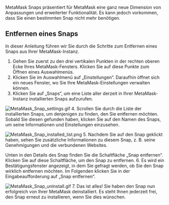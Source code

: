 MetaMask Snaps präsentiert für MetaMask eine ganz neue Dimension von Anpassungen und erweiterter Funktionalität. Es kann jedoch vorkommen, dass Sie einen bestimmten Snap nicht mehr benötigen.


Entfernen eines Snaps
---------------------


In dieser Anleitung führen wir Sie durch die Schritte zum Entfernen eines Snaps aus Ihrer MetaMask-Instanz.


1. Gehen Sie zuerst zu den drei vertikalen Punkten in der rechten oberen Ecke Ihres MetaMask-Fensters. Klicken Sie auf diese Punkte zum Öffnen eines Auswahlmenüs.
2. Klicken Sie im Auswahlmenü auf „Einstellungen“. Daraufhin öffnet sich ein neues Fenster, wo Sie Ihre MetaMask-Einstellungen verwalten können.
3. Klicken Sie auf „Snaps“, um eine Liste aller derzeit in Ihrer MetaMask-Instanz installierten Snaps aufzurufen.


![MetaMask_Snap_settings.gif](https://support.metamask.io/hc/article_attachments/18379339961627)
4. Scrollen Sie durch die Liste der installierten Snaps, um denjenigen zu finden, den Sie entfernen möchten. Sobald Sie diesen gefunden haben, klicken Sie auf den Namen des Snaps, um seine Informationen und Einstellungen einzusehen.


![MetaMask_Snap_installed_list.png](https://support.metamask.io/hc/article_attachments/18379309267611)
5. Nachdem Sie auf den Snap geklickt haben, sehen Sie zusätzliche Informationen zu diesem Snap, z. B. seine Genehmigungen und die verbundenen Websites.  
  
Unten in den Details des Snap finden Sie die Schaltfläche „Snap entfernen“. Klicken Sie auf diese Schaltfläche, um den Snap zu entfernen.
6. Es wird ein Bestätigungsfenster angezeigt, in dem Sie gefragt werden, ob Sie den Snap wirklich entfernen möchten. Im Folgenden klicken Sie in der Eingabeaufforderung auf „Snap entfernen“.


![MetaMask_Snap_uninstall.gif](https://support.metamask.io/hc/article_attachments/18379309272603)
7. Das ist alles! Sie haben den Snap nun erfolgreich von Ihrer MetaMask deinstalliert. Es steht Ihnen jederzeit frei, den Snap erneut zu installieren, wenn Sie dies wünschen.
